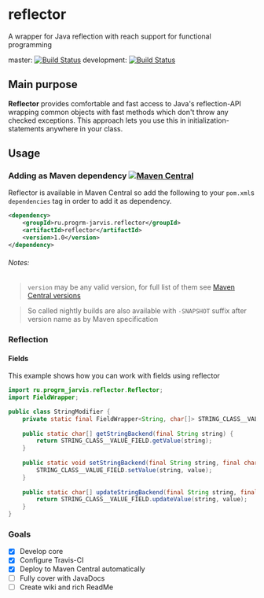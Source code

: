 # reflector
A wrapper for Java reflection with reach support for functional programming

master: 
[![Build Status](https://travis-ci.org/JarvisCraft/reflector.svg?branch=master)](https://travis-ci.org/JarvisCraft/reflector) 
development: 
[![Build Status](https://travis-ci.org/JarvisCraft/reflector.svg?branch=development)](https://travis-ci.org/JarvisCraft/reflector)
## Main purpose
**Reflector** provides comfortable and fast access to Java's reflection-API wrapping common objects with fast methods
which don't throw any checked exceptions. This approach lets you use this in initialization-statements anywhere in your class.
## Usage
### Adding as Maven dependency [![Maven Central](https://img.shields.io/maven-central/v/ru.progrm-jarvis.reflector/reflector.svg)](https://mvnrepository.com/artifact/ru.progrm-jarvis.reflector/reflector/)
Reflector is available in Maven Central so add the following to your `pom.xml`s `dependencies` tag in order to add it as dependency.
```xml
<dependency>
    <groupId>ru.progrm-jarvis.reflector</groupId>
    <artifactId>reflector</artifactId>
    <version>1.0</version>
</dependency>
```
###### Notes:
>`version` may be any valid version, for full list of them
see [Maven Central versions](https://mvnrepository.com/artifact/ru.progrm-jarvis.reflector/reflector/)

>So called nightly builds are also available with `-SNAPSHOT` suffix after version name as by Maven specification
### Reflection
#### Fields
This example shows how you can work with fields using reflector
```java
import ru.progrm_jarvis.reflector.Reflector;
import FieldWrapper;

public class StringModifier {
    private static final FieldWrapper<String, char[]> STRING_CLASS__VALUE_FIELD = FastFieldWrapper.from(Reflector.getField(String.class, "value"));
    
    public static char[] getStringBackend(final String string) {
        return STRING_CLASS__VALUE_FIELD.getValue(string);
    }
    
    public static void setStringBackend(final String string, final char[] value) {
        STRING_CLASS__VALUE_FIELD.setValue(string, value);
    }
    
    public static char[] updateStringBackend(final String string, final char[] value) {
        return STRING_CLASS__VALUE_FIELD.updateValue(string, value);
    }
}
```
### Goals
- [x] Develop core
- [x] Configure Travis-CI
- [x] Deploy to Maven Central automatically
- [ ] Fully cover with JavaDocs
- [ ] Create wiki and rich ReadMe
